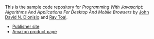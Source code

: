 This is the sample code repository for *Programming With Javascript: Algorithms And Applications For Desktop And Mobile Browsers* by [John David N. Dionisio](http://myweb.lmu.edu/dondi) and [Ray Toal](http://www.cs.lmu.edu/~ray).

* [Publisher site](http://www.jblearning.com/catalog/9780763780609/)
* [Amazon product page](http://www.amazon.com/Programming-Javascript-Algorithms-Applications-Browsers/dp/076378060X/)
